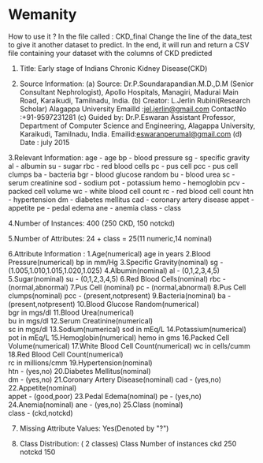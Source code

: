 # Wemanity


How to use it ? 
In the file called : CKD_final
Change the line of the data_test to give it another dataset to predict.
In the end, it will run and return a CSV file containing your dataset with the columns of CKD predicted


 1. Title: Early stage of Indians Chronic Kidney Disease(CKD)

 2. Source Information:
     (a) Source: 
			Dr.P.Soundarapandian.M.D.,D.M
		     (Senior Consultant Nephrologist), 
			Apollo  Hospitals, 
  		Managiri,
      Madurai Main Road, 
			Karaikudi,
			Tamilnadu,
			India.
   (b) Creator: 
			L.Jerlin Rubini(Research Scholar)
			Alagappa University
			EmailId   :jel.jerlin@gmail.com
			ContactNo :+91-9597231281
   (c) Guided by: 
			Dr.P.Eswaran Assistant Professor,
			Department of Computer Science and Engineering,
			Alagappa University,
			Karaikudi,
			Tamilnadu,
			India.
			Emailid:eswaranperumal@gmail.com
   (d) Date     : july 2015

 3.Relevant Information:
			age		-	age	
			bp		-	blood pressure
			sg		-	specific gravity
			al		-   	albumin
			su		-	sugar
			rbc		-	red blood cells
			pc		-	pus cell
			pcc		-	pus cell clumps
			ba		-	bacteria
			bgr		-	blood glucose random
			bu		-	blood urea
			sc		-	serum creatinine
			sod		-	sodium
			pot		-	potassium
			hemo		-	hemoglobin
			pcv		-	packed cell volume
			wc		-	white blood cell count
			rc		-	red blood cell count
			htn		-	hypertension
			dm		-	diabetes mellitus
			cad		-	coronary artery disease
			appet		-	appetite
			pe		-	pedal edema
			ane		-	anemia
			class		-	class	

 4.Number of Instances:  400 (250 CKD, 150 notckd)

 5.Number of Attributes: 24 + class = 25(11 numeric,14 nominal) 

 6.Attribute Information :
 	1.Age(numerical)
  	  	age in years
 	2.Blood Pressure(numerical)
       	bp in mm/Hg
 	3.Specific Gravity(nominal)
	  	sg - (1.005,1.010,1.015,1.020,1.025)
 	4.Albumin(nominal)
		al - (0,1,2,3,4,5)
 	5.Sugar(nominal)
		su - (0,1,2,3,4,5)
 	6.Red Blood Cells(nominal)
		rbc - (normal,abnormal)
 	7.Pus Cell (nominal)
		pc - (normal,abnormal)
 	8.Pus Cell clumps(nominal)
		pcc - (present,notpresent)
 	9.Bacteria(nominal)
		ba  - (present,notpresent)
 	10.Blood Glucose Random(numerical)		
		bgr in mgs/dl
 	11.Blood Urea(numerical)	
		bu in mgs/dl
 	12.Serum Creatinine(numerical)	
		sc in mgs/dl
 	13.Sodium(numerical)
		sod in mEq/L
 	14.Potassium(numerical)	
		pot in mEq/L
 	15.Hemoglobin(numerical)
		hemo in gms
 	16.Packed  Cell Volume(numerical)
	17.White Blood Cell Count(numerical)
		wc in cells/cumm
	18.Red Blood Cell Count(numerical)	
		rc in millions/cmm
 	19.Hypertension(nominal)	
		htn - (yes,no)
 	20.Diabetes Mellitus(nominal)	
		dm - (yes,no)
 	21.Coronary Artery Disease(nominal)
		cad - (yes,no)
 	22.Appetite(nominal)	
		appet	 - (good,poor)
 	23.Pedal Edema(nominal)
		pe - (yes,no)	
 	24.Anemia(nominal)
		ane	- (yes,no)
 	25.Class (nominal)		
		class	 - (ckd,notckd)

7. Missing Attribute Values: Yes(Denoted by "?")

8. Class Distribution: ( 2 classes)
    		Class 	  Number of instances
    		ckd          	  250
    		notckd       	  150   
	
